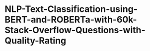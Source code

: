 # NLP-Text-Classification-using-BERT-and-ROBERTa-with-60k-Stack-Overflow-Questions-with-Quality-Rating